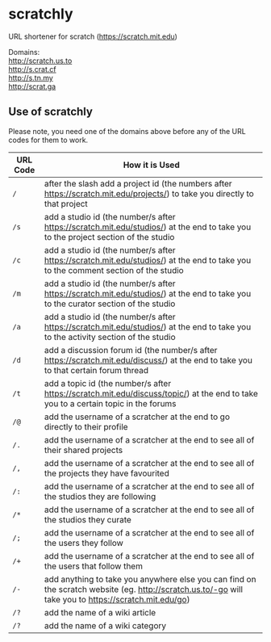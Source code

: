 # scratchly

URL shortener for scratch (https://scratch.mit.edu)

Domains: <br>
http://scratch.us.to <br>
http://s.crat.cf <br>
http://s.tn.my <br>
http://scrat.ga <br>

## Use of scratchly

Please note, you need one of the domains above before any of the URL codes for them to work.

URL Code | How it is Used
------------ | -------------
`/` | after the slash add a project id (the numbers after https://scratch.mit.edu/projects/) to take you directly to that project
`/s` | add a studio id (the number/s after https://scratch.mit.edu/studios/) at the end to take you to the project section of the studio
`/c` | add a studio id (the number/s after https://scratch.mit.edu/studios/) at the end to take you to the comment section of the studio
`/m` | add a studio id (the number/s after https://scratch.mit.edu/studios/) at the end to take you to the curator section of the studio
`/a` | add a studio id (the number/s after https://scratch.mit.edu/studios/) at the end to take you to the activity section of the studio
`/d` | add a discussion forum id (the number/s after https://scratch.mit.edu/discuss/) at the end to take you to that certain forum thread
`/t` | add a topic id (the number/s after https://scratch.mit.edu/discuss/topic/) at the end to take you to a certain topic in the forums
`/@` | add the username of a scratcher at the end to go directly to their profile
`/.` | add the username of a scratcher at the end to see all of their shared projects
`/,` | add the username of a scratcher at the end to see all of the projects they have favourited
`/:` | add the username of a scratcher at the end to see all of the studios they are following
`/*` | add the username of a scratcher at the end to see all of the studios they curate
`/;` | add the username of a scratcher at the end to see all of the users they follow
`/+` | add the username of a scratcher at the end to see all of the users that follow them
`/-` | add anything to take you anywhere else you can find on the scratch website (eg. http://scratch.us.to/-go will take you to https://scratch.mit.edu/go)
`/?` | add the name of a wiki article
`/?` | add the name of a wiki category

